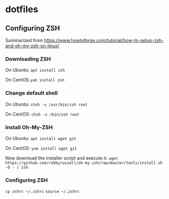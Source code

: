 # dotfiles

## Configuring ZSH

Summarized from https://www.howtoforge.com/tutorial/how-to-setup-zsh-and-oh-my-zsh-on-linux/

### Downloading ZSH
On Ubuntu: 
`apt install zsh`

On CentOS
`yum install zsh`

### Change default shell

On Ubuntu:
`chsh -s /usr/bin/zsh root`

On CentOS:
`chsh -s /bin/zsh root`

### Install Oh-My-ZSH 

On Ubuntu:
`apt install wget git`

On CentOS:
`yum install wget git`

Now download the installer script and execute it.
`wget https://github.com/robbyrussell/oh-my-zsh/raw/master/tools/install.sh -O - | zsh`

### Configuring ZSH
`cp zshrc ~/.zshrc`
`source ~/.zshrc`
